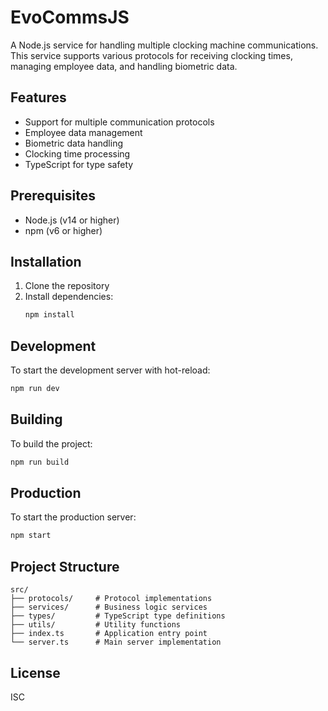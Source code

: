 # EvoCommsJS

A Node.js service for handling multiple clocking machine communications. This service supports various protocols for receiving clocking times, managing employee data, and handling biometric data.

## Features

- Support for multiple communication protocols
- Employee data management
- Biometric data handling
- Clocking time processing
- TypeScript for type safety

## Prerequisites

- Node.js (v14 or higher)
- npm (v6 or higher)

## Installation

1. Clone the repository
2. Install dependencies:
   ```bash
   npm install
   ```

## Development

To start the development server with hot-reload:

```bash
npm run dev
```

## Building

To build the project:

```bash
npm run build
```

## Production

To start the production server:

```bash
npm start
```

## Project Structure

```
src/
├── protocols/     # Protocol implementations
├── services/      # Business logic services
├── types/         # TypeScript type definitions
├── utils/         # Utility functions
├── index.ts       # Application entry point
└── server.ts      # Main server implementation
```

## License

ISC
